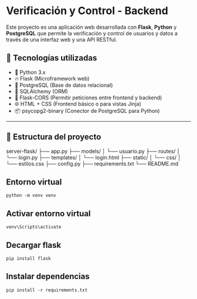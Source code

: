 # Verificación y Control - Backend

Este proyecto es una aplicación web desarrollada con **Flask**, **Python** y **PostgreSQL** que permite la verificación y control de usuarios y datos a través de una interfaz web y una API RESTful.

## 🚀 Tecnologías utilizadas

- 🐍 Python 3.x
- 🔥 Flask (Microframework web)
- 🐘 PostgreSQL (Base de datos relacional)
- 🧪 SQLAlchemy (ORM)
- 🔐 Flask-CORS (Permitir peticiones entre frontend y backend)
- 🌐 HTML + CSS (Frontend básico o para vistas Jinja)
- 📦 psycopg2-binary (Conector de PostgreSQL para Python)

---

## 📁 Estructura del proyecto

server-flask/
├── app.py
├── models/
│ └── usuario.py
├── routes/
│ └── login.py
├── templates/
│ └── login.html
├── static/
│ └── css/
│ └── estilos.css
├── config.py
├── requirements.txt
└── README.md

## Entorno virtual 
```
python -m venv venv
```

## Activar entorno virtual
```
venv\Scripts\activate
```

## Decargar flask
```
pip install flask
```

## Instalar dependencias
```
pip install -r requirements.txt
```
